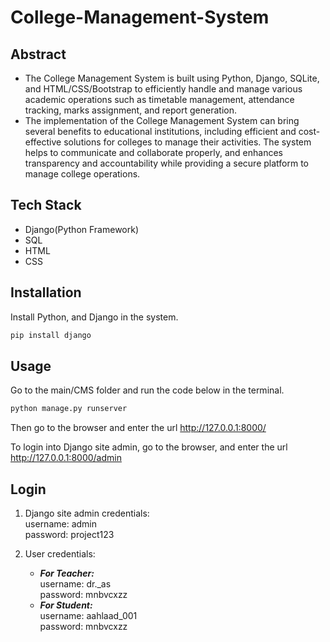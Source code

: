 # College-Management-System

## Abstract
* The College Management System is built using Python, Django, SQLite, and HTML/CSS/Bootstrap to efficiently handle and manage various academic operations such as timetable management, attendance tracking, marks assignment, and report generation.
* The implementation of the College Management System can bring several benefits to educational institutions, including efficient and cost-effective solutions for colleges to manage their activities. The system helps to communicate and collaborate properly, and enhances transparency and accountability while providing a secure platform to manage college operations.

## Tech Stack
* Django(Python Framework)
* SQL
* HTML
* CSS

## Installation
Install Python, and Django in the system.

```python
pip install django
```

## Usage
Go to the main/CMS folder and run the code below in the terminal.

```python
python manage.py runserver
```

Then go to the browser and enter the url http://127.0.0.1:8000/

To login into Django site admin, go to the browser, and enter the url http://127.0.0.1:8000/admin

## Login
1. Django site admin credentials: <br/> username: admin <br/> password: project123

2. User credentials:
   * ***For Teacher:*** <br/> username: dr._as <br/> password: mnbvcxzz
   * ***For Student:*** <br/> username: aahlaad_001 <br/> password: mnbvcxzz
